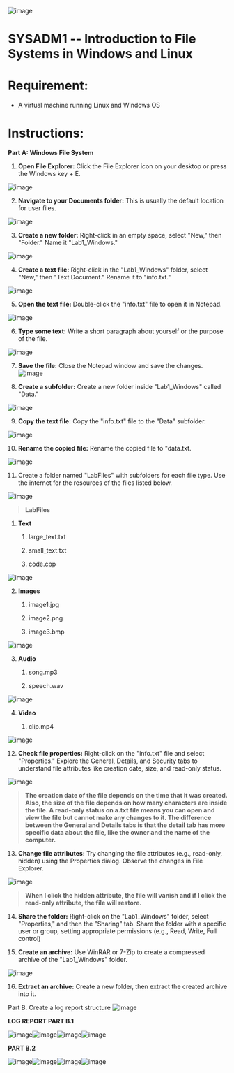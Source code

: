 ![image](https://github.com/user-attachments/assets/28a70ff1-0510-4705-b688-4b9f1779148b)


# SYSADM1 -- Introduction to File Systems in Windows and Linux

# Requirement: 

-   A virtual machine running Linux and Windows OS

# Instructions: 

**Part A: Windows File System**

1.  **Open File Explorer:** Click the File Explorer icon on your desktop
    or press the Windows key + E.

![image](https://github.com/user-attachments/assets/bc3b4da5-0c9d-401b-bb9f-f2508aa4c5ed)


2.  **Navigate to your Documents folder:** This is usually the default
    location for user files.

![image](https://github.com/user-attachments/assets/221e9bf6-21dc-4234-ab4e-8bbb3a08c3f6)


3.  **Create a new folder:** Right-click in an empty space, select
    \"New,\" then \"Folder.\" Name it \"Lab1_Windows.\"

![image](https://github.com/user-attachments/assets/5bccb8bf-c949-44f0-b7b7-37d115ac5856)


4.  **Create a text file:** Right-click in the \"Lab1_Windows\" folder,
    select \"New,\" then \"Text Document.\" Rename it to \"info.txt.\"

![image](https://github.com/user-attachments/assets/4aa02e8a-d6d0-4dfb-956a-d88e7f1b2c8b)


5.  **Open the text file:** Double-click the \"info.txt\" file to open
    it in Notepad.

![image](https://github.com/user-attachments/assets/af607ffa-5ba4-444b-88db-5407d03f3e4d)


6.  **Type some text:** Write a short paragraph about yourself or the
    purpose of the file.

![image](https://github.com/user-attachments/assets/c3742a8e-706e-4ee4-99ab-fd6fb3f3bd32)


7.  **Save the file:** Close the Notepad window and save the changes.
   ![image](https://github.com/user-attachments/assets/2e009f40-0bde-4a3b-9d0c-e1bd4cf18134)


8.  **Create a subfolder:** Create a new folder inside \"Lab1_Windows\"
    called \"Data.\"

![image](https://github.com/user-attachments/assets/fc4e8f34-8612-4474-9291-79183321a3dd)


9.  **Copy the text file:** Copy the \"info.txt\" file to the \"Data\"
    subfolder.

![image](https://github.com/user-attachments/assets/38abbd74-ad0e-4d2c-a026-f7f95d33f5bd)


10. **Rename the copied file:** Rename the copied file to \"data.txt.

![image](https://github.com/user-attachments/assets/a6c1e1df-739c-49c4-9e0c-74c31bdd793f)


11. Create a folder named \"LabFiles\" with subfolders for each file
    type. Use the internet for the resources of the files listed below.

![image](https://github.com/user-attachments/assets/8d45eb44-5ed2-4634-85ee-b4b6f86ac5e2)

> **LabFiles**

1.  **Text**

    1.  large_text.txt

    2.  small_text.txt

    3.  code.cpp

![image](https://github.com/user-attachments/assets/efeec972-ea04-47f5-8c31-05de0ab894ee)


2.  **Images**

    1.  image1.jpg

    2.  image2.png

    3.  image3.bmp

![image](https://github.com/user-attachments/assets/169f9815-1743-4951-805b-3df04acd67ec)


3.  **Audio**

    1.  song.mp3

    2.  speech.wav

![image](https://github.com/user-attachments/assets/0c97970a-8081-40b1-8ebd-1a49c247ae86)


4.  **Video**

    1.  clip.mp4

![image](https://github.com/user-attachments/assets/e8027056-b160-4132-a8ca-bb3c8baa82b3)


12. **Check file properties:** Right-click on the \"info.txt\" file and
    select \"Properties.\" Explore the General, Details, and Security
    tabs to understand file attributes like creation date, size, and
    read-only status.

![image](https://github.com/user-attachments/assets/0d5d874b-3e02-461f-b880-1a2bc1d270dc)

> **The creation date of the file depends on the time that it was
> created. Also, the size of the file depends on how many characters are
> inside the file. A read-only status on a.txt file means you can open
> and view the file but cannot make any changes to it. The difference
> between the General and Details tabs is that the detail tab has more
> specific data about the file, like the owner and the name of the
> computer.**

13. **Change file attributes:** Try changing the file attributes (e.g.,
    read-only, hidden) using the Properties dialog. Observe the changes
    in File Explorer.

![image](https://github.com/user-attachments/assets/2fa93977-7ef5-4a68-b159-bfc853f1127e)

> **When I click the hidden attribute, the file will vanish and if I
> click the read-only attribute, the file will restore.**

14. **Share the folder:** Right-click on the \"Lab1_Windows\" folder,
    select \"Properties,\" and then the \"Sharing\" tab. Share the
    folder with a specific user or group, setting appropriate
    permissions (e.g., Read, Write, Full control)

15. **Create an archive:** Use WinRAR or 7-Zip to create a compressed
    archive of the \"Lab1_Windows\" folder.

![image](https://github.com/user-attachments/assets/4c965a64-e6c2-4689-8a3a-100f261c84d4)



16. **Extract an archive:** Create a new folder, then extract the
    created archive into it.

Part B. Create a log report structure
![image](https://github.com/user-attachments/assets/ec65c86d-59a3-41cc-ace9-c5472595e882)


**LOG REPORT**
**PART B.1**


![image](https://github.com/user-attachments/assets/d20e4075-7acd-417a-bcba-814cf4c47435)![image](https://github.com/user-attachments/assets/2e9f44da-0723-4896-9515-9ca77e9c1118)![image](https://github.com/user-attachments/assets/86f0c00d-2399-411a-b275-096b1e8d2ff3)![image](https://github.com/user-attachments/assets/2c922301-0cfe-4b22-8139-a3122072a015)





**PART B.2**

![image](https://github.com/user-attachments/assets/2b4c6c12-bdf1-467b-b8b8-86e76739487c)![image](https://github.com/user-attachments/assets/6fc65409-99e2-4e60-8527-f15a66ec9a21)![image](https://github.com/user-attachments/assets/bb81783c-cac6-4c4b-85a8-ca5b1e73987b)![image](https://github.com/user-attachments/assets/24929b5a-820a-4bcd-b244-e5c07a329221)




